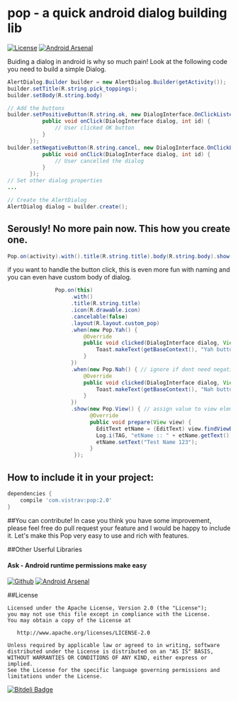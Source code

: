 # pop - a quick android dialog building lib
[![License](https://img.shields.io/badge/license-Apache%202-blue.svg)](https://www.apache.org/licenses/LICENSE-2.0) [![Android Arsenal](https://img.shields.io/badge/Android%20Arsenal-Pop-green.svg?style=true)](https://android-arsenal.com/details/1/3400)

Buiding a dialog in android is why so much pain! Look at the following code you need to build a simple Dialog.
```java
AlertDialog.Builder builder = new AlertDialog.Builder(getActivity());
builder.setTitle(R.string.pick_toppings);
builder.setBody(R.string.body)

// Add the buttons
builder.setPositiveButton(R.string.ok, new DialogInterface.OnClickListener() {
           public void onClick(DialogInterface dialog, int id) {
               // User clicked OK button
           }
       });
builder.setNegativeButton(R.string.cancel, new DialogInterface.OnClickListener() {
           public void onClick(DialogInterface dialog, int id) {
               // User cancelled the dialog
           }
       });
// Set other dialog properties
...

// Create the AlertDialog
AlertDialog dialog = builder.create();
```

## Serously! No more pain now. This how you create one.

```java
Pop.on(activity).with().title(R.string.title).body(R.string.body).show();
```
if you want to handle the button click, this is even more fun with naming and you can even have custom body of dialog.
```java
               Pop.on(this)
                    .with()
                    .title(R.string.title)
                    .icon(R.drawable.icon)
                    .cancelable(false)
                    .layout(R.layout.custom_pop)
                    .when(new Pop.Yah() {
                        @Override
                        public void clicked(DialogInterface dialog, View view) {
                            Toast.makeText(getBaseContext(), "Yah button clicked", Toast.LENGTH_LONG).show();
                        }
                    })
                    .when(new Pop.Nah() { // ignore if dont need negative button
                        @Override
                        public void clicked(DialogInterface dialog, View view) {
                            Toast.makeText(getBaseContext(), "Nah button clicked", Toast.LENGTH_LONG).show();
                        }
                    })
                    .show(new Pop.View() { // assign value to view element
                          @Override
                          public void prepare(View view) {
                            EditText etName = (EditText) view.findViewById(R.id.et_name);
                            Log.i(TAG, "etName :: " + etName.getText());
                            etName.setText("Test Name 123");
                          }
                     });
```
## How to include it in your project:

```groovy
dependencies {
	compile 'com.vistrav:pop:2.0'
}
``` 
##You can contribute!
In case you think you have some improvement, please feel free do pull request your feature and I would be happy to include it. Let's make this Pop very easy to use and rich with features.

##Other Userful Libraries
#### Ask - Android runtime permissions make easy
[![Github](https://img.shields.io/badge/github-Ask-orange.svg)](https://github.com/00ec454/Ask) [![Android Arsenal](https://img.shields.io/badge/Android%20Arsenal-Ask-brightgreen.svg?style=flat)](http://android-arsenal.com/details/1/3465)

##License

    Licensed under the Apache License, Version 2.0 (the "License");
    you may not use this file except in compliance with the License.
    You may obtain a copy of the License at

       http://www.apache.org/licenses/LICENSE-2.0

    Unless required by applicable law or agreed to in writing, software
    distributed under the License is distributed on an "AS IS" BASIS,
    WITHOUT WARRANTIES OR CONDITIONS OF ANY KIND, either express or implied.
    See the License for the specific language governing permissions and
    limitations under the License.


[![Bitdeli Badge](https://d2weczhvl823v0.cloudfront.net/00ec454/pop/trend.png)](https://bitdeli.com/free "Bitdeli Badge")

